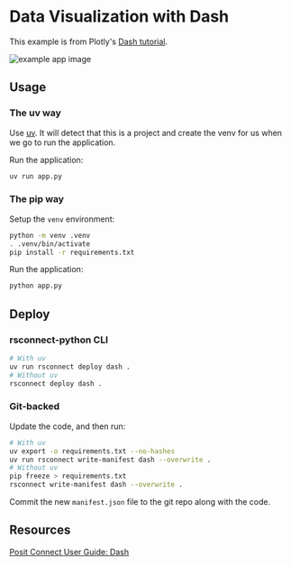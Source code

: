 # Data Visualization with Dash

This example is from Plotly's [Dash tutorial](https://dash.plot.ly/getting-started-part-2).

![example app image](app.png)

## Usage

### The uv way

Use [uv](https://github.com/astral-sh/uv). It will detect that this is a project and create the venv for us when we go to run the application. 

Run the application:

```bash
uv run app.py
```

### The pip way

Setup the `venv` environment:

```bash
python -m venv .venv
. .venv/bin/activate
pip install -r requirements.txt
```

Run the application:

```bash
python app.py
```

## Deploy

### rsconnect-python CLI

```bash
# With uv
uv run rsconnect deploy dash .
# Without uv
rsconnect deploy dash .
```

### Git-backed

Update the code, and then run:

```bash
# With uv
uv export -o requirements.txt --no-hashes
uv run rsconnect write-manifest dash --overwrite .
# Without uv
pip freeze > requirements.txt 
rsconnect write-manifest dash --overwrite .
```

Commit the new `manifest.json` file to the git repo along with the code.

## Resources

[Posit Connect User Guide: Dash](https://docs.posit.co/connect/user/dash/)
